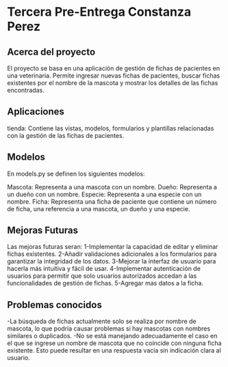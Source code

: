 # Tercera Pre-Entrega Constanza Perez

## Acerca del proyecto

El proyecto se basa en una aplicación de gestión de fichas de pacientes en una veterinaria. Permite ingresar nuevas fichas de pacientes, buscar fichas existentes por el nombre de la mascota y mostrar los detalles de las fichas encontradas.

## Aplicaciones

tienda: Contiene las vistas, modelos, formularios y plantillas relacionadas con la gestión de las fichas de pacientes.

## Modelos

En models.py se definen los siguientes modelos:

Mascota: Representa a una mascota con un nombre.
Dueño: Representa a un dueño con un nombre.
Especie: Representa a una especie con un nombre.
Ficha: Representa una ficha de paciente que contiene un número de ficha, una referencia a una mascota, un dueño y una especie.

## Mejoras Futuras

Las mejoras futuras seran:
1-Implementar la capacidad de editar y eliminar fichas existentes.
2-Añadir validaciones adicionales a los formularios para garantizar la integridad de los datos.
3-Mejorar la interfaz de usuario para hacerla más intuitiva y fácil de usar.
4-Implementar autenticación de usuarios para permitir que solo usuarios autorizados accedan a las funcionalidades de gestión de fichas.
5-Agregar mas datos a la ficha.

## Problemas conocidos

-La búsqueda de fichas actualmente solo se realiza por nombre de mascota, lo que podría causar problemas si hay mascotas con nombres similares o duplicados.
-No se está manejando adecuadamente el caso en el que se ingrese un nombre de mascota que no coincide con ninguna ficha existente. Esto puede resultar en una respuesta vacía sin indicación clara al usuario.